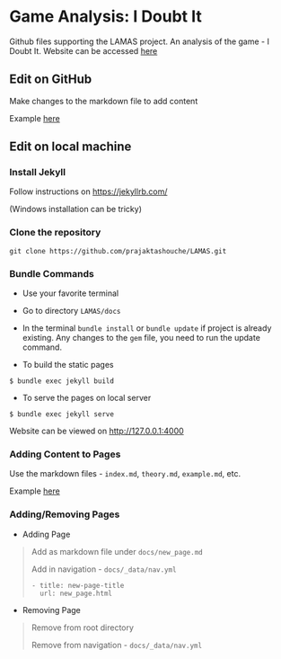 # Game Analysis: I Doubt It

Github files supporting the LAMAS project. An analysis of the game - I Doubt It. Website can be accessed [here](https://prajaktashouche.github.io/LAMAS/)

## Edit on GitHub

Make changes to the markdown file to add content

Example [here](https://github.com/pages-themes/cayman/blob/master/index.md)

## Edit on local machine

### Install Jekyll
Follow instructions on https://jekyllrb.com/

(Windows installation can be tricky)

### Clone the repository
`git clone https://github.com/prajaktashouche/LAMAS.git`

### Bundle Commands

* Use your favorite terminal
* Go to directory `LAMAS/docs`
* In the terminal `bundle install` or `bundle update` if project is already existing. Any changes to the `gem` file, you need to run the update command.

* To build the static pages
```
$ bundle exec jekyll build
```

* To serve the pages on local server
```
$ bundle exec jekyll serve
```

Website can be viewed on http://127.0.0.1:4000

### Adding Content to Pages

Use the markdown files - `index.md`, `theory.md`, `example.md`, etc.

Example [here](https://github.com/pages-themes/cayman/blob/master/index.md)


### Adding/Removing Pages

* Adding Page

> Add as markdown file under `docs/new_page.md`
>
> Add in navigation - `docs/_data/nav.yml`
>
> ```
> - title: new-page-title
>   url: new_page.html
> ```
>

* Removing Page

> Remove from root directory
>
> Remove from navigation - `docs/_data/nav.yml`
